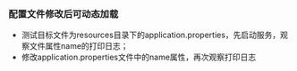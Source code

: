 ### 配置文件修改后可动态加载

* 测试目标文件为resources目录下的application.properties，先启动服务，观察文件属性name的打印日志；
* 修改application.properties文件中的name属性，再次观察打印日志
